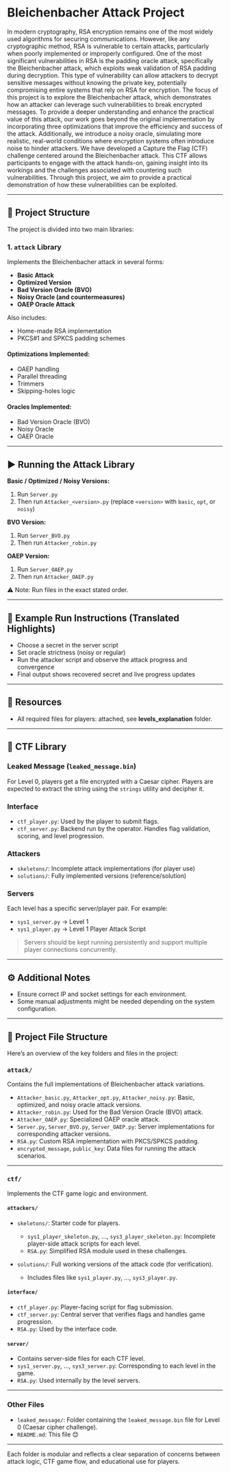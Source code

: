 # Bleichenbacher Attack Project

In modern cryptography, RSA encryption remains one of the most
widely used algorithms for securing communications. However, like
any cryptographic method, RSA is vulnerable to certain attacks,
particularly when poorly implemented or improperly configured.
One of the most significant vulnerabilities in RSA is the padding
oracle attack, specifically the Bleichenbacher attack, which exploits
weak validation of RSA padding during decryption. This type of
vulnerability can allow attackers to decrypt sensitive messages
without knowing the private key, potentially compromising entire
systems that rely on RSA for encryption.
The focus of this project is to explore the Bleichenbacher attack,
which demonstrates how an attacker can leverage such vulnerabilities
to break encrypted messages. To provide a deeper understanding
and enhance the practical value of this attack, our work
goes beyond the original implementation by incorporating three
optimizations that improve the efficiency and success of the attack.
Additionally, we introduce a noisy oracle, simulating more realistic,
real-world conditions where encryption systems often introduce
noise to hinder attackers.
We have developed a Capture the Flag (CTF) challenge centered
around the Bleichenbacher attack. This CTF allows participants to
engage with the attack hands-on, gaining insight into its workings
and the challenges associated with countering such vulnerabilities.
Through this project, we aim to provide a practical demonstration
of how these vulnerabilities can be exploited.

---

## 📁 Project Structure

The project is divided into two main libraries:

### 1. `attack` Library

Implements the Bleichenbacher attack in several forms:

- **Basic Attack**
- **Optimized Version**
- **Bad Version Oracle (BVO)**
- **Noisy Oracle (and countermeasures)**
- **OAEP Oracle Attack**

Also includes:
- Home-made RSA implementation
- PKCS#1 and SPKCS padding schemes

#### Optimizations Implemented:
- OAEP handling
- Parallel threading
- Trimmers
- Skipping-holes logic

#### Oracles Implemented:
- Bad Version Oracle (BVO)
- Noisy Oracle
- OAEP Oracle

---

## ▶️ Running the Attack Library

**Basic / Optimized / Noisy Versions:**

1. Run `Server.py`
2. Then run `Attacker_<version>.py` (replace `<version>` with `basic`, `opt`, or `noisy`)

**BVO Version:**

1. Run `Server_BVO.py`
2. Then run `Attacker_robin.py`

**OAEP Version:**

1. Run `Server_OAEP.py`
2. Then run `Attacker_OAEP.py`

⚠️ Note: Run files in the exact stated order.

---

## 🧪 Example Run Instructions (Translated Highlights)

- Choose a secret in the server script
- Set oracle strictness (noisy or regular)
- Run the attacker script and observe the attack progress and convergence
- Final output shows recovered secret and live progress updates

---

## 🔗 Resources

- All required files for players: attached, see **levels_explanation** folder.

---

## 🎯 CTF Library

### Leaked Message (`leaked_message.bin`)
For Level 0, players get a file encrypted with a Caesar cipher. Players are expected to extract the string using the `strings` utility and decipher it.

### Interface

- `ctf_player.py`: Used by the player to submit flags.
- `ctf_server.py`: Backend run by the operator. Handles flag validation, scoring, and level progression.

### Attackers

- `skeletons/`: Incomplete attack implementations (for player use)
- `solutions/`: Fully implemented versions (reference/solution)

### Servers

Each level has a specific server/player pair. For example:
- `sys1_server.py` → Level 1
- `sys1_player.py` → Level 1 Player Attack Script

> Servers should be kept running persistently and support multiple player connections concurrently.

---

## ⚙️ Additional Notes

- Ensure correct IP and socket settings for each environment.
- Some manual adjustments might be needed depending on the system configuration.

---

## 📂 Project File Structure

Here’s an overview of the key folders and files in the project:

### `attack/`
Contains the full implementations of Bleichenbacher attack variations.

- `Attacker_basic.py`, `Attacker_opt.py`, `Attacker_noisy.py`: Basic, optimized, and noisy oracle attack versions.
- `Attacker_robin.py`: Used for the Bad Version Oracle (BVO) attack.
- `Attacker_OAEP.py`: Specialized OAEP oracle attack.
- `Server.py`, `Server_BVO.py`, `Server_OAEP.py`: Server implementations for corresponding attacker versions.
- `RSA.py`: Custom RSA implementation with PKCS/SPKCS padding.
- `encrypted_message`, `public_key`: Data files for running the attack scenarios.

---

### `ctf/`
Implements the CTF game logic and environment.

#### `attackers/`

- `skeletons/`: Starter code for players.
  - `sys1_player_skeleton.py`, ..., `sys3_player_skeleton.py`: Incomplete player-side attack scripts for each level.
  - `RSA.py`: Simplified RSA module used in these challenges.

- `solutions/`: Full working versions of the attack code (for verification).
  - Includes files like `sys1_player.py`, ..., `sys3_player.py`.

#### `interface/`

- `ctf_player.py`: Player-facing script for flag submission.
- `ctf_server.py`: Central server that verifies flags and handles game progression.
- `RSA.py`: Used by the interface code.

#### `server/`

- Contains server-side files for each CTF level.
- `sys1_server.py`, ..., `sys3_server.py`: Corresponding to each level in the game.
- `RSA.py`: Used internally by the level servers.

---

### Other Files

- `leaked_message/`: Folder containing the `leaked_message.bin` file for Level 0 (Caesar cipher challenge).
- `README.md`: This file 😊

---

Each folder is modular and reflects a clear separation of concerns between attack logic, CTF game flow, and educational use for players.
